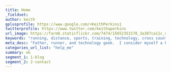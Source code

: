 ```yaml
---
title: Home
_fieldset: 
author: keith
gplusprofile: https://www.google.com/+KeithPerkins1
twitterprofile: https://www.twitter.com/keithaperkins
url_image: https://farm8.staticflickr.com/7474/15652353178_3a387ca11c_o.png 
keywords: "running, distance, sports, training, technology, cross country, track, competition, athlete, adventure, endurance"
meta_desc: "Father, runner, and technology geek.  I consider myself a hobbyist runner that is interested in every aspect of endurance running.  Hoping to have many years left in the "Average Joe" running world, I want to share my hopes and dreams and my passion for running with others. "
categories_url_list: "help_me"
summary: ok
segment_1: 1-blog
segment_2: 2-contact
---
```

